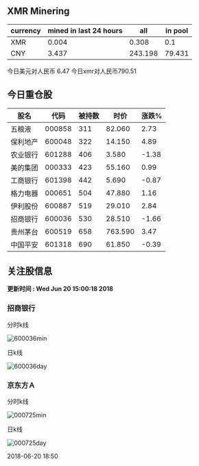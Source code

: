 ## XMR Minering

|currency|mined in last 24 hours|all|in pool|
|---|---|---|---|
|XMR|0.004|0.308|0.1|
|CNY|3.437|243.198|79.431|

今日美元对人民币 6.47	今日xmr对人民币790.51


## 今日重仓股 

|股名|代码|被持数|时价|涨跌%|
|---|---|---|---|---|
|五粮液|000858|311|82.060|2.73|
|保利地产|600048|322|14.150|4.89|
|农业银行|601288|406|3.580|-1.38|
|美的集团|000333|423|55.160|0.99|
|工商银行|601398|442|5.690|-0.87|
|格力电器|000651|504|47.880|1.16|
|伊利股份|600887|519|29.010|2.84|
|招商银行|600036|530|28.510|-1.66|
|贵州茅台|600519|658|763.590|3.47|
|中国平安|601318|690|61.850|-0.39|

## 关注股信息
**更新时间 : Wed Jun 20 15:00:18 2018**
### 招商银行 
分时k线

![600036min](http://image.sinajs.cn/newchart/min/n/sh600036.gif)

日k线

![600036day](http://image.sinajs.cn/newchart/daily/n/sh600036.gif)

### 京东方Ａ 
分时k线

![000725min](http://image.sinajs.cn/newchart/min/n/sz000725.gif)

日k线

![000725day](http://image.sinajs.cn/newchart/daily/n/sz000725.gif)

2018-06-20 18:50